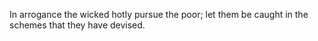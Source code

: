 In arrogance the wicked hotly pursue the poor; let them be caught in the schemes that they have devised.
